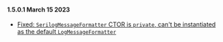 #### 1.5.0.1 March 15 2023 ####

* [Fixed: `SerilogMessageFormatter` CTOR is `private`, can't be instantiated as the default `LogMessageFormatter`](https://github.com/akkadotnet/Akka.Logger.Serilog/issues/217)
